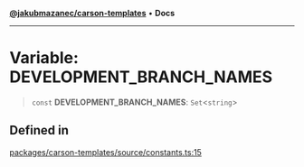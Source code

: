 [**@jakubmazanec/carson-templates**](../README.md) • **Docs**

---

# Variable: DEVELOPMENT_BRANCH_NAMES

> `const` **DEVELOPMENT_BRANCH_NAMES**: `Set`\<`string`\>

## Defined in

[packages/carson-templates/source/constants.ts:15](https://github.com/jakubmazanec/tools/blob/e8ae4d79f84effbab1b79b1c88222a54b84f3504/packages/carson-templates/source/constants.ts#L15)
